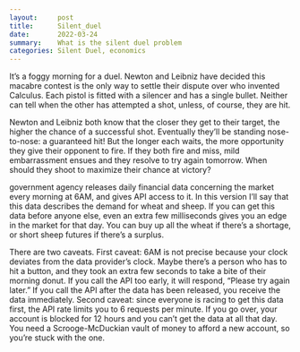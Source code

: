 ```yaml
---
layout:     post
title:      Silent_duel
date:       2022-03-24
summary:    What is the silent duel problem
categories: Silent Duel, economics
---
```


It’s a foggy morning for a duel. Newton and Leibniz have decided this macabre contest is the only way to settle their dispute over who invented Calculus. Each pistol is fitted with a silencer and has a single bullet. Neither can tell when the other has attempted a shot, unless, of course, they are hit.

Newton and Leibniz both know that the closer they get to their target, the higher the chance of a successful shot. Eventually they’ll be standing nose-to-nose: a guaranteed hit! But the longer each waits, the more opportunity they give their opponent to fire. If they both fire and miss, mild embarrassment ensues and they resolve to try again tomorrow. When should they shoot to maximize their chance at victory?

 government agency releases daily financial data concerning the market every morning at 6AM, and gives API access to it. In this version I’ll say that this data describes the demand for wheat and sheep. If you can get this data before anyone else, even an extra few milliseconds gives you an edge in the market for that day. You can buy up all the wheat if there’s a shortage, or short sheep futures if there’s a surplus.

There are two caveats. First caveat: 6AM is not precise because your clock deviates from the data provider’s clock. Maybe there’s a person who has to hit a button, and they took an extra few seconds to take a bite of their morning donut. If you call the API too early, it will respond, “Please try again later.” If you call the API after the data has been released, you receive the data immediately. Second caveat: since everyone is racing to get this data first, the API rate limits you to 6 requests per minute. If you go over, your account is blocked for 12 hours and you can’t get the data at all that day. You need a Scrooge-McDuckian vault of money to afford a new account, so you’re stuck with the one.

